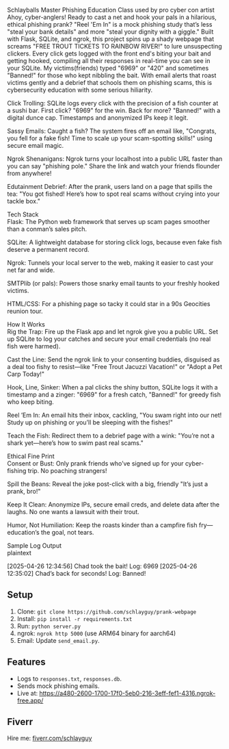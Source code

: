 Schlayballs Master Phishing Education Class used by pro cyber con artist
Ahoy, cyber-anglers! Ready to cast a net and hook your pals in a hilarious, ethical phishing prank? "Reel 'Em In" is a mock phishing study that’s less "steal your bank details" and more "steal your dignity with a giggle." Built with Flask, SQLite, and ngrok, this project spins up a shady webpage that screams "FREE TROUT TICKETS TO RAINBOW RIVER!" to lure unsuspecting clickers. Every click gets logged with the front end's biting your bait and getting hooked, compiling all their responses in real-time you can see in your SQLite. My victims(friends) typed "6969" or "420" and sometimes "Banned!" for those who kept nibbling the bait. With email alerts that roast victims gently and a debrief that schools them on phishing scams, this is cybersecurity education with some serious hiliarity.

Click Trolling: SQLite logs every click with the precision of a fish counter at a sushi bar. First click? "6969" for the win. Back for more? "Banned!" with a digital dunce cap. Timestamps and anonymized IPs keep it legit.

Sassy Emails: Caught a fish? The system fires off an email like, "Congrats, you fell for a fake fish! Time to scale up your scam-spotting skills!" using secure email magic.

Ngrok Shenanigans: Ngrok turns your localhost into a public URL faster than you can say "phishing pole." Share the link and watch your friends flounder from anywhere!

Edutainment Debrief: After the prank, users land on a page that spills the tea: "You got fished! Here’s how to spot real scams without crying into your tackle box."

Tech Stack  
Flask: The Python web framework that serves up scam pages smoother than a conman’s sales pitch.

SQLite: A lightweight database for storing click logs, because even fake fish deserve a permanent record.

Ngrok: Tunnels your local server to the web, making it easier to cast your net far and wide.

SMTPlib (or pals): Powers those snarky email taunts to your freshly hooked victims.

HTML/CSS: For a phishing page so tacky it could star in a 90s Geocities reunion tour.

How It Works  
Rig the Trap: Fire up the Flask app and let ngrok give you a public URL. Set up SQLite to log your catches and secure your email credentials (no real fish were harmed).

Cast the Line: Send the ngrok link to your consenting buddies, disguised as a deal too fishy to resist—like "Free Trout Jacuzzi Vacation!" or "Adopt a Pet Carp Today!"

Hook, Line, Sinker: When a pal clicks the shiny button, SQLite logs it with a timestamp and a zinger: "6969" for a fresh catch, "Banned!" for greedy fish who keep biting.

Reel ’Em In: An email hits their inbox, cackling, "You swam right into our net! Study up on phishing or you’ll be sleeping with the fishes!"

Teach the Fish: Redirect them to a debrief page with a wink: "You’re not a shark yet—here’s how to swim past real scams."

Ethical Fine Print  
Consent or Bust: Only prank friends who’ve signed up for your cyber-fishing trip. No poaching strangers!

Spill the Beans: Reveal the joke post-click with a big, friendly "It’s just a prank, bro!"

Keep It Clean: Anonymize IPs, secure email creds, and delete data after the laughs. No one wants a lawsuit with their trout.

Humor, Not Humiliation: Keep the roasts kinder than a campfire fish fry—education’s the goal, not tears.

Sample Log Output  
plaintext

[2025-04-26 12:34:56] Chad took the bait! Log: 6969
[2025-04-26 12:35:02] Chad’s back for seconds! Log: Banned!




## Setup
1. Clone: `git clone https://github.com/schlayguy/prank-webpage`
2. Install: `pip install -r requirements.txt`
3. Run: `python server.py`
4. ngrok: `ngrok http 5000` (use ARM64 binary for aarch64)
5. Email: Update `send_email.py`.

## Features
- Logs to `responses.txt`, `responses.db`.
- Sends mock phishing emails.
- Live at: https://a480-2600-1700-17f0-5eb0-216-3eff-fef1-4316.ngrok-free.app/

## Fiverr
Hire me: [fiverr.com/schlayguy](https://fiverr.com/schlayguy)
